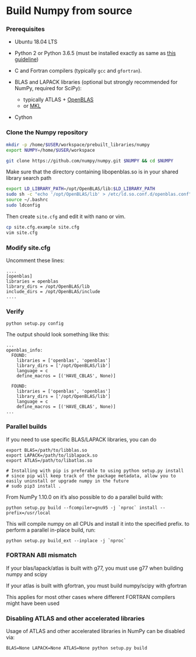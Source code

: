# Build Numpy from source


### Prerequisites

- Ubuntu 18.04 LTS

- Python 2 or Python 3.6.5 (must be installed exactly as same as [this guideline](https://github.com/hoangtnm/TrainingServer-docs/blob/master/Setup_python_3_dev_environment.md))

- C and Fortran compilers (typically `gcc` and `gfortran`).

- BLAS and LAPACK libraries (optional but strongly recommended for NumPy, required for SciPy):
  - typically ATLAS + [OpenBLAS](https://github.com/xianyi/OpenBLAS/)
  - or [MKL](https://software.intel.com/en-us/mkl)

- Cython

### Clone the Numpy repository

```sh
mkdir -p /home/$USER/workspace/prebuilt_libraries/numpy
export NUMPY=/home/$USER/workspace

git clone https://github.com/numpy/numpy.git $NUMPY && cd $NUMPY
```

Make sure that the directory containing libopenblas.so is in your shared library search path

```sh
export LD_LIBRARY_PATH=/opt/OpenBLAS/lib:$LD_LIBRARY_PATH
sudo sh -c "echo '/opt/OpenBLAS/lib' > /etc/ld.so.conf.d/openblas.conf"
source ~/.bashrc
sudo ldconfig
```

Then create `site.cfg` and edit it with nano or vim.

```sh
cp site.cfg.example site.cfg
vim site.cfg
```

### Modify site.cfg

Uncomment these lines:

```
....
[openblas]
libraries = openblas
library_dirs = /opt/OpenBLAS/lib
include_dirs = /opt/OpenBLAS/include
....
```

### Verify

```
python setup.py config
```

The output should look something like this:

```
...
openblas_info:
  FOUND:
    libraries = ['openblas', 'openblas']
    library_dirs = ['/opt/OpenBLAS/lib']
    language = c
    define_macros = [('HAVE_CBLAS', None)]

  FOUND:
    libraries = ['openblas', 'openblas']
    library_dirs = ['/opt/OpenBLAS/lib']
    language = c
    define_macros = [('HAVE_CBLAS', None)]
...
```


### Parallel builds


If you need to use specific BLAS/LAPACK libraries, you can do

```shell
export BLAS=/path/to/libblas.so
export LAPACK=/path/to/liblapack.so
export ATLAS=/path/to/libatlas.so

# Installing with pip is preferable to using python setup.py install
# since pip will keep track of the package metadata, allow you to easily uninstall or upgrade numpy in the future
# sudo pip3 install .
```

From NumPy 1.10.0 on it’s also possible to do a parallel build with:

```shell
python setup.py build --fcompiler=gnu95 -j `nproc` install --prefix=/usr/local
```

This will compile numpy on all CPUs and install it into the specified prefix. to perform a parallel in-place build, run:

```shell
python setup.py build_ext --inplace -j `nproc`
```

### FORTRAN ABI mismatch

If your blas/lapack/atlas is built with g77, you must use g77 when building numpy and scipy

If your atlas is built with gfortran, you must build numpy/scipy with gfortran

This applies for most other cases where different FORTRAN compilers might have been used

### Disabling ATLAS and other accelerated libraries

Usage of ATLAS and other accelerated libraries in NumPy can be disabled via:

```shell
BLAS=None LAPACK=None ATLAS=None python setup.py build
```
